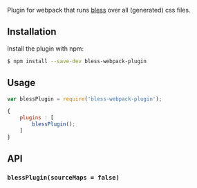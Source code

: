 Plugin for webpack that runs [bless](http://blesscss.com/) over all (generated) css files.

## Installation

Install the plugin with npm:

```bash
$ npm install --save-dev bless-webpack-plugin
```

## Usage
```javascript
var blessPlugin = require('bless-webpack-plugin');

{
	plugins : [
		blessPlugin();
	]
}
```

## API
### `blessPlugin(sourceMaps = false)`



